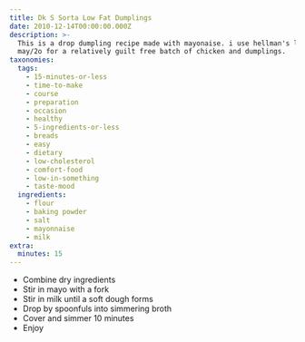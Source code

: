 ```yaml
---
title: Dk S Sorta Low Fat Dumplings
date: 2010-12-14T00:00:00.000Z
description: >-
  This is a drop dumpling recipe made with mayonaise. i use hellman's low fat
  may/2o for a relatively guilt free batch of chicken and dumplings.
taxonomies:
  tags:
    - 15-minutes-or-less
    - time-to-make
    - course
    - preparation
    - occasion
    - healthy
    - 5-ingredients-or-less
    - breads
    - easy
    - dietary
    - low-cholesterol
    - comfort-food
    - low-in-something
    - taste-mood
  ingredients:
    - flour
    - baking powder
    - salt
    - mayonnaise
    - milk
extra:
  minutes: 15
---
```

 - Combine dry ingredients
 - Stir in mayo with a fork
 - Stir in milk until a soft dough forms
 - Drop by spoonfuls into simmering broth
 - Cover and simmer 10 minutes
 - Enjoy

